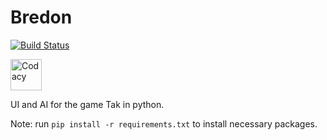 # Bredon

[![Build Status](https://travis-ci.org/Innoviox/bredon.svg?branch=master)](https://travis-ci.org/Innoviox/bredon) 

[<img src="https://files.startupranking.com/startup/thumb/1987_0af75f8bc139f0bc6de33fc0352c715834b6f76b_codacy_m.png" alt="Codacy" width=50 height=50>](https://app.codacy.com/app/Innoviox/bredon/dashboard)

UI and AI for the game Tak in python.

Note: run `pip install -r requirements.txt` to install necessary packages.
